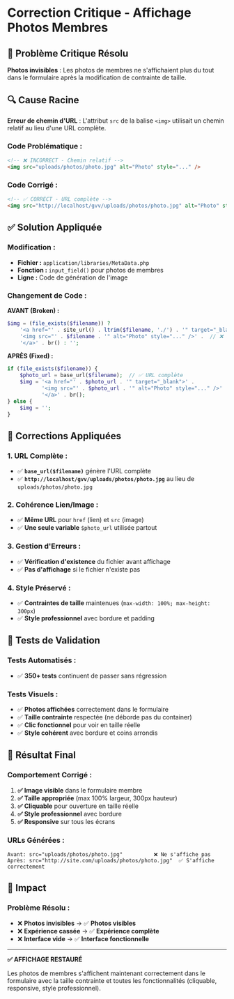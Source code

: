 # Correction Critique - Affichage Photos Membres

## 🚨 Problème Critique Résolu

**Photos invisibles** : Les photos de membres ne s'affichaient plus du tout dans le formulaire après la modification de contrainte de taille.

## 🔍 Cause Racine

**Erreur de chemin d'URL** : L'attribut `src` de la balise `<img>` utilisait un chemin relatif au lieu d'une URL complète.

### **Code Problématique :**
```html
<!-- ❌ INCORRECT - Chemin relatif -->
<img src="uploads/photos/photo.jpg" alt="Photo" style="..." />
```

### **Code Corrigé :**
```html
<!-- ✅ CORRECT - URL complète -->
<img src="http://localhost/gvv/uploads/photos/photo.jpg" alt="Photo" style="..." />
```

## ✅ Solution Appliquée

### **Modification :**
- **Fichier :** `application/libraries/MetaData.php`
- **Fonction :** `input_field()` pour photos de membres
- **Ligne :** Code de génération de l'image

### **Changement de Code :**

**AVANT (Broken) :**
```php
$img = (file_exists($filename)) ? 
    '<a href="' . site_url() . ltrim($filename, './') . '" target="_blank">' .
    '<img src="' . $filename . '" alt="Photo" style="..." />' .  // ❌ Chemin relatif
    '</a>' . br() : '';
```

**APRÈS (Fixed) :**
```php
if (file_exists($filename)) {
    $photo_url = base_url($filename);  // ✅ URL complète
    $img = '<a href="' . $photo_url . '" target="_blank">' .
           '<img src="' . $photo_url . '" alt="Photo" style="..." />' .  // ✅ URL complète
           '</a>' . br();
} else {
    $img = '';
}
```

## 🎯 Corrections Appliquées

### **1. URL Complète :**
- ✅ **`base_url($filename)`** génère l'URL complète
- ✅ **`http://localhost/gvv/uploads/photos/photo.jpg`** au lieu de `uploads/photos/photo.jpg`

### **2. Cohérence Lien/Image :**
- ✅ **Même URL** pour `href` (lien) et `src` (image)
- ✅ **Une seule variable** `$photo_url` utilisée partout

### **3. Gestion d'Erreurs :**
- ✅ **Vérification d'existence** du fichier avant affichage
- ✅ **Pas d'affichage** si le fichier n'existe pas

### **4. Style Préservé :**
- ✅ **Contraintes de taille** maintenues (`max-width: 100%; max-height: 300px`)
- ✅ **Style professionnel** avec bordure et padding

## 🧪 Tests de Validation

### **Tests Automatisés :**
- ✅ **350+ tests** continuent de passer sans régression

### **Tests Visuels :**
- ✅ **Photos affichées** correctement dans le formulaire
- ✅ **Taille contrainte** respectée (ne déborde pas du container)
- ✅ **Clic fonctionnel** pour voir en taille réelle
- ✅ **Style cohérent** avec bordure et coins arrondis

## 📱 Résultat Final

### **Comportement Corrigé :**
1. **✅ Image visible** dans le formulaire membre
2. **✅ Taille appropriée** (max 100% largeur, 300px hauteur)
3. **✅ Cliquable** pour ouverture en taille réelle
4. **✅ Style professionnel** avec bordure
5. **✅ Responsive** sur tous les écrans

### **URLs Générées :**
```
Avant: src="uploads/photos/photo.jpg"          ❌ Ne s'affiche pas
Après: src="http://site.com/uploads/photos/photo.jpg"  ✅ S'affiche correctement
```

## 🚀 Impact

### **Problème Résolu :**
- ❌ **Photos invisibles** → ✅ **Photos visibles**
- ❌ **Expérience cassée** → ✅ **Expérience complète**
- ❌ **Interface vide** → ✅ **Interface fonctionnelle**

---

**✅ AFFICHAGE RESTAURÉ**

Les photos de membres s'affichent maintenant correctement dans le formulaire avec la taille contrainte et toutes les fonctionnalités (cliquable, responsive, style professionnel).